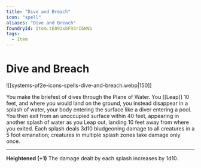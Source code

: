 ```yaml
---
title: "Dive and Breach"
icon: "spell"
aliases: "Dive and Breach"
foundryId: Item.tE093xbF93rI6NNb
tags:
  - Item
---
```


# Dive and Breach
![[systems-pf2e-icons-spells-dive-and-breach.webp|150]]

You make the briefest of dives through the Plane of Water. You [[Leap]] 10 feet, and where you would land on the ground, you instead disappear in a splash of water, your body entering the surface like a diver entering a pool. You then exit from an unoccupied surface within 40 feet, appearing in another splash of water as you Leap out, landing 10 feet away from where you exited. Each splash deals 3d10 bludgeoning damage to all creatures in a 5 foot emanation; creatures in multiple splash zones take damage only once.

* * *

**Heightened (+1)** The damage dealt by each splash increases by 1d10.
